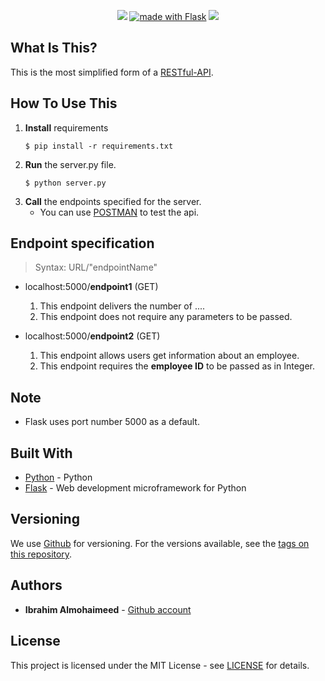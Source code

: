 <p align="center">
    
  <a href="https://opensource.org/licenses/mit-license.php" alt="Contributors">
        <img src="https://badges.frapsoft.com/os/mit/mit.svg?v=103" /></a>
  <a href="http://flask.pocoo.org/"><img src="http://flask.pocoo.org/static/badges/made-with-flask-s.png"
   border="0"
   alt="made with Flask"
   title="made with Flask"></a>
  <a href="https://github.com/" alt="Contributors">
        <img src="https://aleen42.github.io/badges/src/github.svg" /></a>
</p>

## What Is This?
This is the most simplified form of a [RESTful-API](https://en.wikipedia.org/wiki/Representational_state_transfer).

## How To Use This
1. **Install** requirements
    ```console
    $ pip install -r requirements.txt
    ```
2. **Run** the server.py file.
    ```console
    $ python server.py
    ```
3. **Call** the endpoints specified for the server.
    * You can use [POSTMAN](https://www.getpostman.com/) to test the api. 

## Endpoint specification
  > Syntax: URL/"endpointName" 


- localhost:5000/**endpoint1** (GET)
  1. This endpoint delivers the number of ....   
  2. This endpoint does not require any parameters to be passed.


- localhost:5000/**endpoint2** (GET)
  1. This endpoint allows users get information about an employee.
  2. This endpoint requires the **employee ID** to be passed as in Integer.

## Note
  * Flask uses port number 5000 as a default.

## Built With
* [Python](https://www.python.org/) - Python
* [Flask](http://flask.pocoo.org/) - Web development microframework for Python

## Versioning

We use [Github](https://github.com/) for versioning. For the versions available, see the [tags on this repository](https://github.com/IbrahimNM/BudgetOrganizer/tags).

## Authors

* **Ibrahim Almohaimeed** - [Github account](https://github.com/IbrahimNM)

## License

This project is licensed under the MIT License - see [LICENSE](LICENSE) for details.

